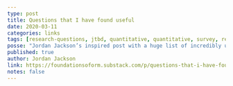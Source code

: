 ```yaml
---
type: post
title: Questions that I have found useful
date: 2020-03-11
categories: links
tags: [research-questions, jtbd, quantitative, quantitative, survey, research-method]
posse: "Jordan Jackson’s inspired post with a huge list of incredibly useful research questions to use with specific research methods."
published: true
author: Jordan Jackson
link: https://foundationsoform.substack.com/p/questions-that-i-have-found-useful
notes: false
---
```

